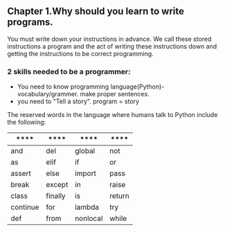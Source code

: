 ## Chapter 1.Why should you learn to write programs.

You must write down your instructions in advance. We call these stored instructions a program and the act of writing these instructions down and getting the instructions to be correct programming.

### 2 skills needed to be a programmer:
* You need to know programming language(Python)- vocabulary/grammer. make proper sentences.
* you need to "Tell a story". program = story

The reserved words in the language where humans talk to Python include the following:

****|****|****|****|
----|----|----|----|    
and | del | global | not | with
as | elif | if | or | yield
assert |  else | import|  pass
break | except |  in | raise
class | finally | is | return
continue | for | lambda | try
def | from | nonlocal | while
